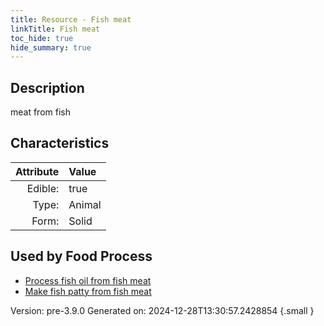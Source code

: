 ```yaml
---
title: Resource - Fish meat
linkTitle: Fish meat
toc_hide: true
hide_summary: true
---
```


## Description
&#10;&#9;&#9;meat from fish

## Characteristics

| Attribute      | Value |
|--------:|:------|
|Edible:|true|
|Type:|Animal|
|Form:|Solid|
 



    
## Used by Food Process

- [Process fish oil from fish meat](/docs/definitions/food/process-fish-oil-from-fish-meat)
- [Make fish patty from fish meat](/docs/definitions/food/make-fish-patty-from-fish-meat)


Version: pre-3.9.0 Generated on: 2024-12-28T13:30:57.2428854
{.small }
